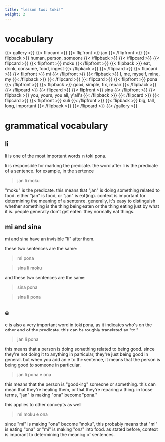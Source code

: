 ```yaml
---
title: "lesson two: toki!"
weight: 2
---
```


# vocabulary

{{< gallery >}}
    {{< flipcard >}}
        {{< flipfront >}}
            jan
        {{< /flipfront >}}
        {{< flipback >}}
            human, person, someone
        {{< /flipback >}}
    {{< /flipcard >}}
    {{< flipcard >}}
        {{< flipfront >}}
            moku
        {{< /flipfront >}}
        {{< flipback >}}
            eat, drink, consume, food, ingest
        {{< /flipback >}}
    {{< /flipcard >}}
    {{< flipcard >}}
        {{< flipfront >}}
            mi
        {{< /flipfront >}}
        {{< flipback >}}
            I, me, myself, mine, my
        {{< /flipback >}}
    {{< /flipcard >}}
    {{< flipcard >}}
        {{< flipfront >}}
            pona
        {{< /flipfront >}}
        {{< flipback >}}
            good, simple, fix, repair
        {{< /flipback >}}
    {{< /flipcard >}}
    {{< flipcard >}}
        {{< flipfront >}}
            sina
        {{< /flipfront >}}
        {{< flipback >}}
            you, yours, you all, y'all's
        {{< /flipback >}}
    {{< /flipcard >}}
    {{< flipcard >}}
        {{< flipfront >}}
            suli
        {{< /flipfront >}}
        {{< flipback >}}
            big, tall, long, important
        {{< /flipback >}}
    {{< /flipcard >}}
{{< /gallery >}}

# grammatical vocabulary

## li

li is one of the most important words in toki pona.

li is responsible for marking the predicate. the word after li is the predicate of
a sentence. for example, in the sentence

> jan li moku

"moku" is the predicate. this means that "jan" is doing something related to food.
either "jan" is food, or "jan" is eat(ing). context is important for determining
the meaning of a sentence. generally, it's easy to distinguish whether something
is the thing being eaten or the thing eating just by what it is. people generally
don't get eaten, they normally eat things.

## mi and sina

mi and sina have an invisible "li" after them.

these two sentences are the same:

> mi pona

> sina li moku

and these two sentences are the same:

> sina pona

> sina li pona

## e

e is also a very important word in toki pona, as it indicates who's on the other
end of the predicate. this can be roughly translated as "to."

> jan li pona

this means that a person is doing something related to being good. since they're
not doing it to anything in particular, they're just being good in general. but
when you add an e to the sentence, it means that the person is being good *to* someone
in particular.

> jan li pona e ona

this means that the person is "good-ing" someone or something. this can mean that
they're healing them, or that they're reparing a thing. in loose terms, "jan"
is making "ona" become "pona."

this applies to other concepts as well.

> mi moku e ona

since "mi" is making "ona" become "moku", this probably means that "mi" is eating
"ona" or "mi" is making "ona" into food. as stated before, context is imporant
to determining the meaning of sentences.
